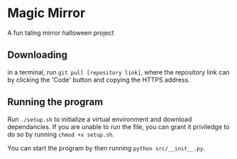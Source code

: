 # Magic Mirror
A fun taling mirror halloween project 

## Downloading

in a terminal, run `git pull [repository link]`, where the repository link can by clicking the 'Code' button and copying the HTTPS address.

## Running the program

Run `./setup.sh` to initialize a virtual environment and download dependancies. If you are unable to run the file, you can grant it priviledge to do so by running `chmod +x setup.sh`.

You can start the program by then running `python src/__init__.py`.
